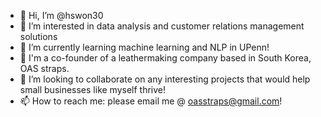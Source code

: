 - 👋 Hi, I’m @hswon30
- 👀 I’m interested in data analysis and customer relations management solutions 
- 🌱 I’m currently learning machine learning and NLP in UPenn! 
- 💼 I'm a co-founder of a leathermaking company based in South Korea, OAS straps. 
- 💞️ I’m looking to collaborate on any interesting projects that would help small businesses like myself thrive! 
- 📫 How to reach me: please email me @ oasstraps@gmail.com!

<!---
hswon30/hswon30 is a ✨ special ✨ repository because its `README.md` (this file) appears on your GitHub profile.
You can click the Preview link to take a look at your changes.
--->
